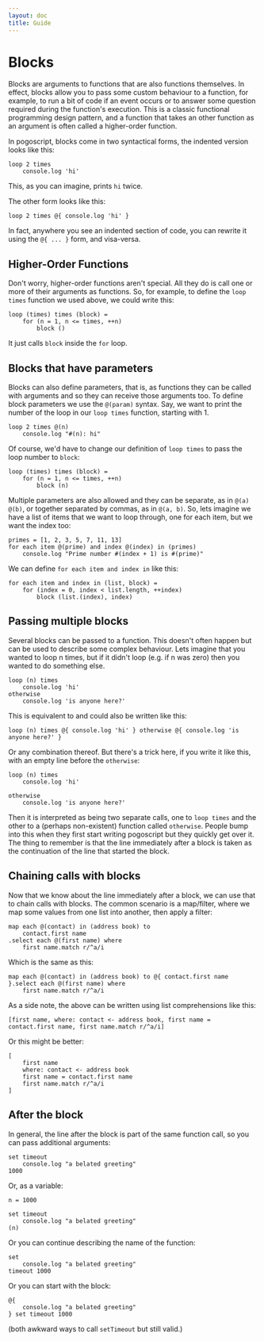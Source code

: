 ```yaml
---
layout: doc
title: Guide
---
```


# Blocks

Blocks are arguments to functions that are also functions themselves. In effect, blocks allow you to pass some custom behaviour to a function, for example, to run a bit of code if an event occurs or to answer some question required during the function's execution. This is a classic functional programming design pattern, and a function that takes an other function as an argument is often called a higher-order function.

In pogoscript, blocks come in two syntactical forms, the indented version looks like this:

    loop 2 times
        console.log 'hi' 

This, as you can imagine, prints `hi` twice.

The other form looks like this:

    loop 2 times @{ console.log 'hi' }

In fact, anywhere you see an indented section of code, you can rewrite it using the `@{ ... }` form, and visa-versa.

## Higher-Order Functions

Don't worry, higher-order functions aren't special. All they do is call one or more of their arguments as functions. So, for example, to define the `loop times` function we used above, we could write this:

    loop (times) times (block) =
        for (n = 1, n <= times, ++n)
            block ()

It just calls `block` inside the `for` loop.

## Blocks that have parameters

Blocks can also define parameters, that is, as functions they can be called with arguments and so they can receive those arguments too. To define block parameters we use the `@(param)` syntax. Say, we want to print the number of the loop in our `loop times` function, starting with 1.

    loop 2 times @(n)
        console.log "#(n): hi"

Of course, we'd have to change our definition of `loop times` to pass the loop number to `block`:

    loop (times) times (block) =
        for (n = 1, n <= times, ++n)
            block (n)

Multiple parameters are also allowed and they can be separate, as in `@(a) @(b)`, or together separated by commas, as in `@(a, b)`. So, lets imagine we have a list of items that we want to loop through, one for each item, but we want the index too:

    primes = [1, 2, 3, 5, 7, 11, 13]
    for each item @(prime) and index @(index) in (primes)
        console.log "Prime number #(index + 1) is #(prime)"

We can define `for each item and index in` like this:

    for each item and index in (list, block) =
        for (index = 0, index < list.length, ++index)
            block (list.(index), index)

## Passing multiple blocks

Several blocks can be passed to a function. This doesn't often happen but can be used to describe some complex behaviour. Lets imagine that you wanted to loop n times, but if it didn't loop (e.g. if n was zero) then you wanted to do something else.

    loop (n) times
        console.log 'hi'
    otherwise
        console.log 'is anyone here?'

This is equivalent to and could also be written like this:

    loop (n) times @{ console.log 'hi' } otherwise @{ console.log 'is anyone here?' }

Or any combination thereof. But there's a trick here, if you write it like this, with an empty line before the `otherwise`:

    loop (n) times
        console.log 'hi'

    otherwise
        console.log 'is anyone here?'

Then it is interpreted as being two separate calls, one to `loop times` and the other to a (perhaps non-existent) function called `otherwise`. People bump into this when they first start writing pogoscript but they quickly get over it. The thing to remember is that the line immediately after a block is taken as the continuation of the line that started the block.

## Chaining calls with blocks

Now that we know about the line immediately after a block, we can use that to chain calls with blocks. The common scenario is a map/filter, where we map some values from one list into another, then apply a filter:

    map each @(contact) in (address book) to
        contact.first name
    .select each @(first name) where
        first name.match r/^a/i

Which is the same as this:

    map each @(contact) in (address book) to @{ contact.first name }.select each @(first name) where
        first name.match r/^a/i

As a side note, the above can be written using list comprehensions like this:

    [first name, where: contact <- address book, first name = contact.first name, first name.match r/^a/i]

Or this might be better:

    [
        first name
        where: contact <- address book
        first name = contact.first name
        first name.match r/^a/i
    ]

## After the block

In general, the line after the block is part of the same function call, so you can pass additional arguments:

    set timeout
        console.log "a belated greeting"
    1000

Or, as a variable:

    n = 1000

    set timeout
        console.log "a belated greeting"
    (n)

Or you can continue describing the name of the function:

    set
        console.log "a belated greeting"
    timeout 1000

Or you can start with the block:

    @{
        console.log "a belated greeting"
    } set timeout 1000

(both awkward ways to call `setTimeout` but still valid.)
